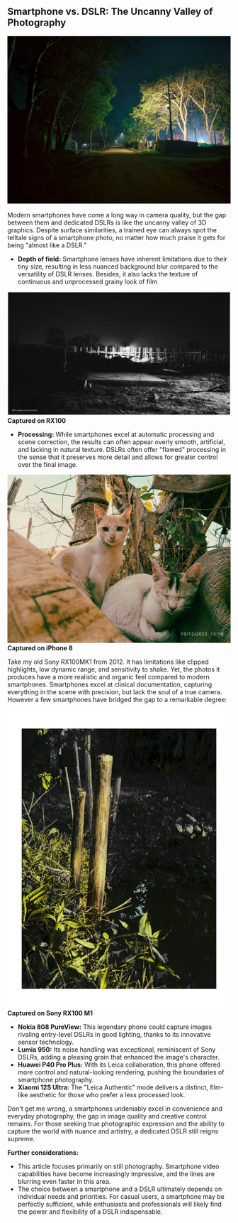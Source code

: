 ## Smartphone vs. DSLR: The Uncanny Valley of Photography

![image_scene](https://github.com/fr0xk/Scripts/blob/main/images/1000019082-01~2.jpg)

Modern smartphones have come a long way in camera quality, but the gap between them and dedicated DSLRs is like the uncanny valley of 3D graphics. Despite surface similarities, a trained eye can always spot the telltale signs of a smartphone photo, no matter how much praise it gets for being "almost like a DSLR."

- **Depth of field:** Smartphone lenses have inherent limitations due to their tiny size, resulting in less nuanced background blur compared to the versatility of DSLR lenses. Besides, it also lacks the texture of continuous and unprocessed grainy look of film

![B&W Film](https://github.com/fr0xk/Scripts/blob/main/images/IMG_20231229_231058.jpg)
**Captured on RX100**

- **Processing:** While smartphones excel at automatic processing and scene correction, the results can often appear overly smooth, artificial, and lacking in natural texture. DSLRs often offer "flawed" processing in the sense that it preserves more detail and allows for greater control over the final image.

![smartphone photography](https://github.com/fr0xk/Scripts/blob/main/images/IMG_20231219_151813-01.jpg)
**Captured on iPhone 8**

Take my old Sony RX100MK1 from 2012. It has limitations like clipped highlights, low dynamic range, and sensitivity to shake. Yet, the photos it produces have a more realistic and organic feel compared to modern smartphones. Smartphones excel at clinical documentation, capturing everything in the scene with precision, but lack the soul of a true camera. However a few smartphones have bridged the gap to a remarkable degree:

![uncanny_valley](https://github.com/fr0xk/Scripts/blob/main/images/IMG_20231231_163831.jpg)
**Captured on Sony RX100 M1**

- **Nokia 808 PureView:** This legendary phone could capture images rivaling entry-level DSLRs in good lighting, thanks to its innovative sensor technology.
- **Lumia 950:** Its noise handling was exceptional, reminiscent of Sony DSLRs, adding a pleasing grain that enhanced the image's character.
- **Huawei P40 Pro Plus:** With its Leica collaboration, this phone offered more control and natural-looking rendering, pushing the boundaries of smartphone photography.
- **Xiaomi 12S Ultra:** The "Leica Authentic" mode delivers a distinct, film-like aesthetic for those who prefer a less processed look.

Don't get me wrong, a smartphones undeniably excel in convenience and everyday photography, the gap in image quality and creative control remains. For those seeking true photographic expression and the ability to capture the world with nuance and artistry, a dedicated DSLR still reigns supreme.

**Further considerations:**

- This article focuses primarily on still photography. Smartphone video capabilities have become increasingly impressive, and the lines are blurring even faster in this area.
- The choice between a smartphone and a DSLR ultimately depends on individual needs and priorities. For casual users, a smartphone may be perfectly sufficient, while enthusiasts and professionals will likely find the power and flexibility of a DSLR indispensable.



